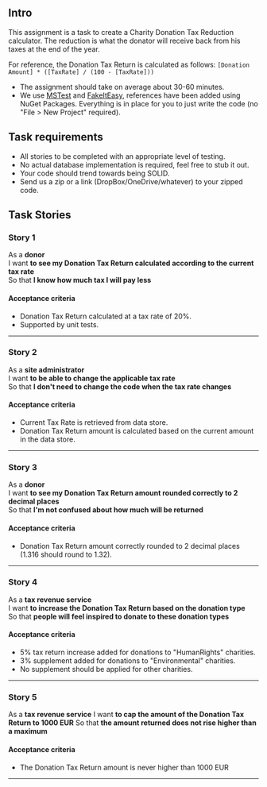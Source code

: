 ## Intro

This assignment is a task to create a Charity Donation Tax Reduction calculator. The reduction is what the donator
will receive back from his taxes at the end of the year. 

For reference, the Donation Tax Return is calculated as follows:
`[Donation Amount] * ([TaxRate] / (100 - [TaxRate]))` 

- The assignment should take on average about 30-60 minutes.
- We use [MSTest](https://docs.microsoft.com/en-us/visualstudio/test/unit-test-basics) and [FakeItEasy](https://fakeiteasy.github.io/), references have been added using NuGet Packages. Everything is in place for you to just write the code (no "File > New Project" required).

## Task requirements

- All stories to be completed with an appropriate level of testing.
- No actual database implementation is required, feel free to stub it out.
- Your code should trend towards being SOLID.
- Send us a zip or a link (DropBox/OneDrive/whatever) to your zipped code.

## Task Stories

### Story 1

As a **donor**  
I want **to see my Donation Tax Return calculated according to the current tax rate**  
So that **I know how much tax I will pay less**

#### Acceptance criteria

- Donation Tax Return calculated at a tax rate of 20%.
- Supported by unit tests.

---

### Story 2

As a **site administrator**  
I want **to be able to change the applicable tax rate**  
So that **I don't need to change the code when the tax rate changes**

#### Acceptance criteria

- Current Tax Rate is retrieved from data store.
- Donation Tax Return amount is calculated based on the current amount in the data store.

---

### Story 3

As a **donor**  
I want **to see my Donation Tax Return amount rounded correctly to 2 decimal places**  
So that **I'm not confused about how much will be returned**

#### Acceptance criteria

- Donation Tax Return amount correctly rounded to 2 decimal places (1.316 should round to 1.32).

---

### Story 4

As a **tax revenue service**  
I want **to increase the Donation Tax Return based on the donation type**  
So that **people will feel inspired to donate to these donation types**

#### Acceptance criteria

- 5% tax return increase added for donations to "HumanRights" charities.
- 3% supplement added for donations to "Environmental" charities.
- No supplement should be applied for other charities.

---

### Story 5

As a **tax revenue service**
I want **to cap the amount of the Donation Tax Return to 1000 EUR**
So that **the amount returned does not rise higher than a maximum**

#### Acceptance criteria

- The Donation Tax Return amount is never higher than 1000 EUR

---